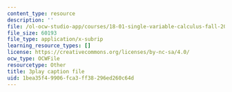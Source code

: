 ```yaml
---
content_type: resource
description: ''
file: /ol-ocw-studio-app/courses/18-01-single-variable-calculus-fall-2006/1bea35f49906fca3ff38296ed260c64d_jBkXbAgMj6s.srt
file_size: 60193
file_type: application/x-subrip
learning_resource_types: []
license: https://creativecommons.org/licenses/by-nc-sa/4.0/
ocw_type: OCWFile
resourcetype: Other
title: 3play caption file
uid: 1bea35f4-9906-fca3-ff38-296ed260c64d
---
```

